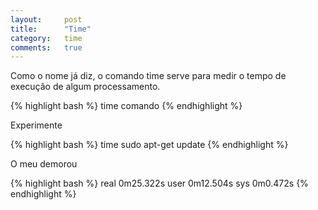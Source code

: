 ```yaml
---
layout:     post
title:      "Time"
category:   time
comments:   true
---
```


Como o nome já diz, o comando time serve para medir o tempo de execução de algum processamento.

{% highlight bash %}
time comando
{% endhighlight %}

Experimente

{% highlight bash %}
time sudo apt-get update
{% endhighlight %}

O meu demorou

{% highlight bash %}
real    0m25.322s
user    0m12.504s
sys     0m0.472s
{% endhighlight %}